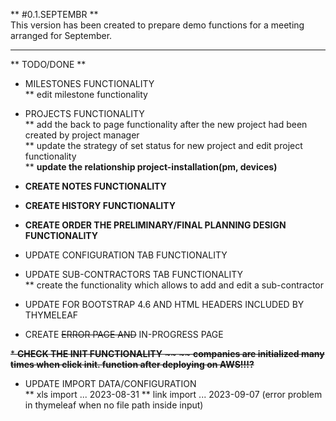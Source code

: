 ** #0.1.SEPTEMBR **  
This version has been created to prepare demo functions for a meeting arranged for September.

---

** TODO/DONE **

* MILESTONES FUNCTIONALITY  
 ** edit milestone functionality
 
* PROJECTS FUNCTIONALITY  
 ** add the back to page functionality after the new project had been created by project manager      
 ** update the strategy of set status for new project and edit project functionality  
 ** **update the relationship project-installation(pm, devices)**

* **CREATE NOTES FUNCTIONALITY**    

* **CREATE HISTORY FUNCTIONALITY**    

* **CREATE ORDER THE PRELIMINARY/FINAL PLANNING DESIGN FUNCTIONALITY**        

* UPDATE CONFIGURATION TAB FUNCTIONALITY  

* UPDATE SUB-CONTRACTORS TAB FUNCTIONALITY  
 ** create the functionality which allows to add and edit a sub-contractor
 
* UPDATE FOR BOOTSTRAP 4.6 AND HTML HEADERS INCLUDED BY THYMELEAF

* CREATE ~~ERROR PAGE AND~~ IN-PROGRESS PAGE  

~~* **CHECK THE INIT FUNCTIONALITY**  ~~
~~ **companies are initialized many times when click init. function after deploying on AWS!!!?**~~
 
 * UPDATE IMPORT DATA/CONFIGURATION  
  ** xls import ... 2023-08-31
  ** link import ... 2023-09-07 (error problem in thymeleaf when no file path inside input)